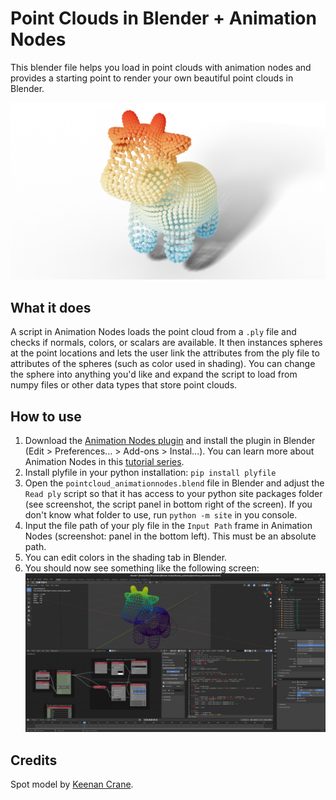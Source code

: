 # Point Clouds in Blender + Animation Nodes
This blender file helps you load in point clouds with animation nodes and provides a starting point to render your own beautiful point clouds in Blender.

![Example render with a plane added as a shadow catcher](example_render.png)

## What it does
A script in Animation Nodes loads the point cloud from a `.ply` file and checks if normals, colors, or scalars are available. It then instances spheres at the point locations and lets the user link the attributes from the ply file to attributes of the spheres (such as color used in shading). You can change the sphere into anything you'd like and expand the script to load from numpy files or other data types that store point clouds.

## How to use
1. Download the [Animation Nodes plugin](https://animation-nodes.com/) and install the plugin in Blender (Edit > Preferences... > Add-ons > Instal...). You can learn more about Animation Nodes in this [tutorial series](https://www.youtube.com/watch?v=fruLQhn4wWg).
2. Install plyfile in your python installation: `pip install plyfile`
3. Open the `pointcloud_animationnodes.blend` file in Blender and adjust the `Read ply` script so that it has access to your python site packages folder (see screenshot, the script panel in bottom right of the screen). If you don't know what folder to use, run `python -m site` in you console.
4. Input the file path of your ply file in the `Input Path` frame in Animation Nodes (screenshot: panel in the bottom left). This must be an absolute path.
5. You can edit colors in the shading tab in Blender.
6. You should now see something like the following screen:
![Screenshot of what Blender should look like](example.png)

## Credits
Spot model by [Keenan Crane](https://www.cs.cmu.edu/~kmcrane/Projects/ModelRepository/).
